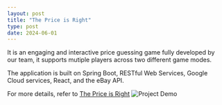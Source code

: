 ```yaml
---
layout: post
title: "The Price is Right"
type: post
date: 2024-06-01
---
```

It is an engaging and interactive price guessing game fully developed by our team, it supports mutiple players across two different game modes. 

The application is built on Spring Boot, RESTful Web Services, Google Cloud services, React, and the eBay API.

For more details, refer to [The Price is Right](https://github.com/sopra-fs24-group-18/sopra-fs24-group-18-server/blob/main/README.md) 
![Project Demo](https://raw.githubusercontent.com/YanYang-G0001/github.io/master/project1.png)
